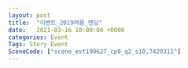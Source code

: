 ```yaml
---
layout: post
title:  "이벤트_2019여름_엔딩"
date:   2021-03-16 10:00:00 +0000
categories: Event
Tags: Story Event
SceneCode: ["scene_evt190627_cp0_q2_s10,7429311"]
---
```

